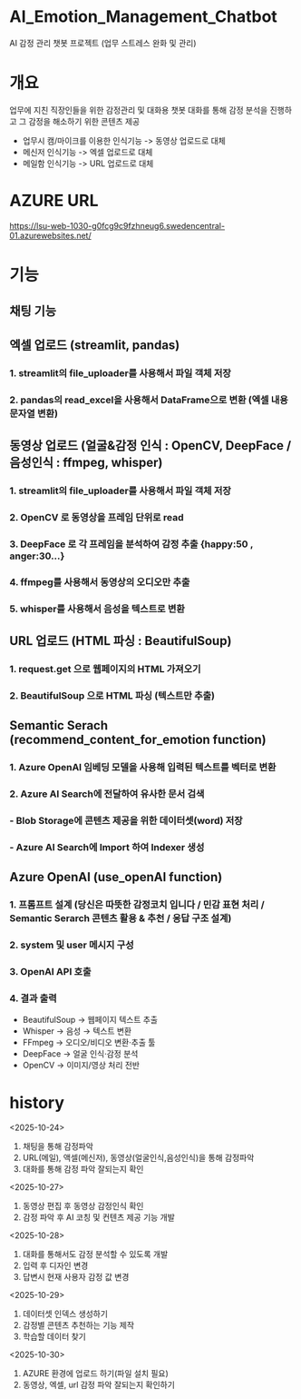 # AI_Emotion_Management_Chatbot
AI 감정 관리 챗봇 프로젝트 (업무 스트레스 완화 및 관리)

# 개요
업무에 지친 직장인들을 위한 감정관리 및 대화용 챗봇
대화를 통해 감정 분석을 진행하고 그 감정을 해소하기 위한 콘텐츠 제공

- 업무시 캠/마이크를 이용한 인식기능 -> 동영상 업로드로 대체
- 메신저 인식기능 -> 엑셀 업로드로 대체
- 메일함 인식기능 -> URL 업로드로 대체

# AZURE URL
https://lsu-web-1030-g0fcg9c9fzhneug6.swedencentral-01.azurewebsites.net/

# 기능
## 채팅 기능
## 엑셀 업로드 (streamlit, pandas)
### 1. streamlit의 file_uploader를 사용해서 파일 객체 저장
### 2. pandas의 read_excel을 사용해서 DataFrame으로 변환 (엑셀 내용 문자열 변환)
## 동영상 업로드 (얼굴&감정 인식 : OpenCV, DeepFace / 음성인식 : ffmpeg, whisper)
### 1. streamlit의 file_uploader를 사용해서 파일 객체 저장
### 2. OpenCV 로 동영상을 프레임 단위로 read
### 3. DeepFace 로 각 프레임을 분석하여 감정 추출 {happy:50 , anger:30...}
### 4. ffmpeg를 사용해서 동영상의 오디오만 추출
### 5. whisper를 사용해서 음성을 텍스트로 변환
## URL 업로드 (HTML 파싱 : BeautifulSoup)
### 1. request.get 으로 웹페이지의 HTML 가져오기
### 2. BeautifulSoup 으로 HTML 파싱 (텍스트만 추출)
## Semantic Serach (recommend_content_for_emotion function)
### 1. Azure OpenAI 임베딩 모델을 사용해 입력된 텍스트를 벡터로 변환
### 2. Azure AI Search에 전달하여 유사한 문서 검색
### - Blob Storage에 콘텐츠 제공을 위한 데이터셋(word) 저장
### - Azure AI Search에 Import 하여 Indexer 생성
## Azure OpenAI (use_openAI function)
### 1. 프롬프트 설계 (당신은 따뜻한 감정코치 입니다 / 민감 표현 처리 / Semantic Serarch 콘텐츠 활용 & 추천 / 응답 구조 설계)
### 2. system 및 user 메시지 구성 
### 3. OpenAI API 호출
### 4. 결과 출력

- BeautifulSoup → 웹페이지 텍스트 추출
- Whisper → 음성 → 텍스트 변환
- FFmpeg → 오디오/비디오 변환·추출 툴
- DeepFace → 얼굴 인식·감정 분석
- OpenCV → 이미지/영상 처리 전반

# history
<2025-10-24>
1. 채팅을 통해 감정파악
2. URL(메일), 액셀(메신저), 동영상(얼굴인식,음성인식)을 통해 감정파악 
3. 대화를 통해 감정 파악 잘되는지 확인

<2025-10-27>
1. 동영상 편집 후 동영상 감정인식 확인
2. 감정 파악 후 AI 코칭 및 컨텐츠 제공 기능 개발

<2025-10-28>
1. 대화를 통해서도 감정 분석할 수 있도록 개발
2. 입력 후 디자인 변경
3. 답변시 현재 사용자 감정 값 변경

<2025-10-29>
1. 데이터셋 인덱스 생성하기
2. 감정별 콘텐츠 추천하는 기능 제작
3. 학습할 데이터 찾기

<2025-10-30>
1. AZURE 환경에 업로드 하기(파일 설치 필요)
2. 동영상, 엑셀, url 감정 파악 잘되는지 확인하기

